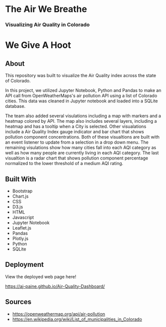 # The Air We Breathe
### Visualizing Air Quality in Colorado 

# We Give A Hoot

## About
This repository was built to visualize the Air Quality index across the state of Colorado.

In this project, we utilized Jupyter Notebook, Python and Pandas to make an API call from OpenWeatherMaps's air pollution API using a list of Colorado cities.  This data was cleaned in Jupyter notebook and loaded into a SQLite database. 

The team also added several visulations including a map with markers and a heatmap colored by API. The map also includes several layers, including a heatmap and has a tooltip when a City is selected.  Other visualations include a Air Quality Index gauge indicator and bar chart that shows pollution component concentrations. Both of these visualtions are built with an event listener to update from a selection in a drop down menu.  The remaining visulations show how many cities fall into each AQI category as well as how many people are currently living in each AQI category.  The last visualtion is a radar chart that shows pollution component percentage normalized to the lower threshold of a medium AQI rating.

## Built With
* Bootstrap
* Chart.js
* CSS
* D3.js
* HTML
* Javascript
* Jupyter Notebook
* Leaflet.js
* Pandas
* Plotly.js
* Python
* SQLite

## Deployment
View the deployed web page here!

https://aj-paine.github.io/Air-Quality-Dashboard/

## Sources
* https://openweathermap.org/api/air-pollution
* https://en.wikipedia.org/wiki/List_of_municipalities_in_Colorado

